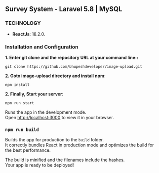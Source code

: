 ## Survey System - Laravel 5.8 | MySQL

### TECHNOLOGY

- **ReactJs**: 18.2.0.

### Installation and Configuration

**1. Enter git clone and the repository URL at your command line::**

```
git clone https://github.com/bhupeshdeveloper/image-upload.git
```

**2. Goto image-upload directory and install npm:**

```
npm install
```

**2. Finally, Start your server:**

```
npm run start
```

Runs the app in the development mode.\
Open [http://localhost:3000](http://localhost:3000) to view it in your browser.

### `npm run build`

Builds the app for production to the `build` folder.\
It correctly bundles React in production mode and optimizes the build for the best performance.

The build is minified and the filenames include the hashes.\
Your app is ready to be deployed!

